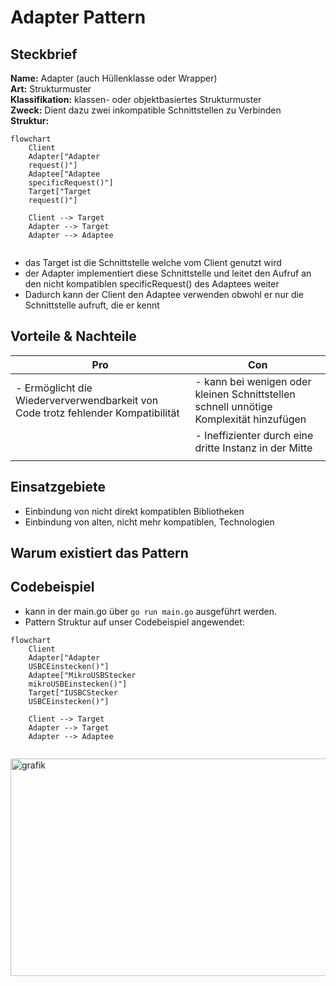 # Adapter Pattern
## Steckbrief
**Name:** Adapter (auch Hüllenklasse oder Wrapper) <br>
**Art:** Strukturmuster<br>
**Klassifikation:** klassen- oder objektbasiertes Strukturmuster<br>
**Zweck:** Dient dazu zwei inkompatible Schnittstellen zu Verbinden<br>
**Struktur:**
````mermaid
flowchart
	Client
	Adapter["Adapter 
	request()"]
	Adaptee["Adaptee
	specificRequest()"]
	Target["Target
	request()"]
	
	Client --> Target
	Adapter --> Target
	Adapter --> Adaptee
	
````
- das Target ist die Schnittstelle welche vom Client genutzt wird
- der Adapter implementiert diese Schnittstelle und leitet den Aufruf an den nicht kompatiblen specificRequest() des Adaptees weiter
- Dadurch kann der Client den Adaptee verwenden obwohl er nur die Schnittstelle aufruft, die er kennt

## Vorteile & Nachteile

| Pro                                                                              | Con                                                                                    |
| -------------------------------------------------------------------------------- | -------------------------------------------------------------------------------------- |
| - Ermöglicht die Wiederververwendbarkeit von Code trotz fehlender Kompatibilität | - kann bei wenigen oder kleinen Schnittstellen schnell unnötige Komplexität hinzufügen |
|                                                                                  | - Ineffizienter durch eine dritte Instanz in der Mitte                                 |
|                                                                                  |                                                                                        |

## Einsatzgebiete
- Einbindung von nicht direkt kompatiblen Bibliotheken
- Einbindung von alten, nicht mehr kompatiblen, Technologien

## Warum existiert das Pattern

## Codebeispiel
- kann in der main.go über `go run main.go` ausgeführt werden.
- Pattern Struktur auf unser Codebeispiel angewendet:
````mermaid
flowchart
	Client
	Adapter["Adapter 
	USBCEinstecken()"]
	Adaptee["MikroUSBStecker
	mikroUSBEinstecken()"]
	Target["IUSBCStecker
	USBCEinstecken()"]
	
	Client --> Target
	Adapter --> Target
	Adapter --> Adaptee
	
````

<img width="742" height="348" alt="grafik" src="https://github.com/user-attachments/assets/e7fbf091-711f-4c81-a29e-f2476161e181" />

